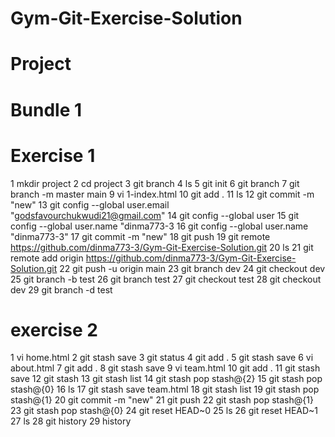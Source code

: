 # Gym-Git-Exercise-Solution
# Project
# Bundle 1
   # Exercise 1
   1  mkdir project
   2  cd project
   3  git branch
   4  ls
   5  git init
   6  git branch
   7  git branch -m master main
   9  vi 1-index.html
   10  git add .
   11 ls
   12  git commit -m "new"
   13   git config --global user.email "godsfavourchukwudi21@gmail.com"
   14  git config --global user
   15  git config --global user.name "dinma773-3
   16  git config --global user.name "dinma773-3"
   17  git commit -m "new"
   18  git push
   19  git remote https://github.com/dinma773-3/Gym-Git-Exercise-Solution.git
   20  ls
   21  git remote add origin https://github.com/dinma773-3/Gym-Git-Exercise-Solution.git
   22  git push -u origin main
   23  git branch dev
   24  git checkout dev
   25  git branch -b test
   26  git branch test
   27  git checkout test
   28  git checkout dev
   29  git branch -d test
   
   # exercise 2
   1 vi home.html
   2  git stash save
   3  git status
   4  git add .
   5  git stash save
   6  vi about.html
   7  git add .
   8  git stash save
   9  vi team.html
   10  git add .
   11  git stash save
   12  git stash
   13  git stash list
   14  git stash pop stash@{2}
   15  git stash pop stash@{0}
   16  ls
   17  git stash save team.html
   18  git stash list
   19  git stash pop stash@{1}
   20  git commit -m "new"
   21  git push
   22  git stash pop stash@{1}
   23  git stash pop stash@{0}
   24  git reset HEAD~0
   25  ls
   26  git reset HEAD~1
   27  ls
   28  git history
   29  history

